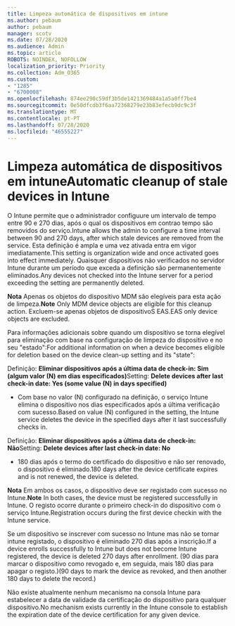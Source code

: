 ```yaml
---
title: Limpeza automática de dispositivos em intune
ms.author: pebaum
author: pebaum
manager: scotv
ms.date: 07/28/2020
ms.audience: Admin
ms.topic: article
ROBOTS: NOINDEX, NOFOLLOW
localization_priority: Priority
ms.collection: Adm_O365
ms.custom:
- "1285"
- "6700008"
ms.openlocfilehash: 874ee290c59df3b5de1421369484a1a5a0ff7be4
ms.sourcegitcommit: 0e50dfcdb3f6aa72368279e23b83efecb9dc9c3f
ms.translationtype: MT
ms.contentlocale: pt-PT
ms.lasthandoff: 07/28/2020
ms.locfileid: "46555227"
---
```

# <a name="automatic-cleanup-of-stale-devices-in-intune"></a><span data-ttu-id="43550-102">Limpeza automática de dispositivos em intune</span><span class="sxs-lookup"><span data-stu-id="43550-102">Automatic cleanup of stale devices in Intune</span></span>

<span data-ttu-id="43550-103">O Intune permite que o administrador configuure um intervalo de tempo entre 90 e 270 dias, após o qual os dispositivos em contrao tempo são removidos do serviço.</span><span class="sxs-lookup"><span data-stu-id="43550-103">Intune allows the admin to configure a time interval between 90 and 270 days, after which stale devices are removed from the service.</span></span> <span data-ttu-id="43550-104">Esta definição é ampla e uma vez ativada entra em vigor imediatamente.</span><span class="sxs-lookup"><span data-stu-id="43550-104">This setting is organization wide and once activated goes into effect immediately.</span></span> <span data-ttu-id="43550-105">Quaisquer dispositivos não verificados no servidor Intune durante um período que exceda a definição são permanentemente eliminados.</span><span class="sxs-lookup"><span data-stu-id="43550-105">Any devices not checked into the Intune server for a period exceeding the setting are permanently deleted.</span></span>

<span data-ttu-id="43550-106">**Nota** Apenas os objetos do dispositivo MDM são elegíveis para esta ação de limpeza.</span><span class="sxs-lookup"><span data-stu-id="43550-106">**Note** Only MDM device objects are eligible for this cleanup action.</span></span> <span data-ttu-id="43550-107">Excluem-se apenas objetos de dispositivoS EAS.</span><span class="sxs-lookup"><span data-stu-id="43550-107">EAS only device objects are excluded.</span></span>

<span data-ttu-id="43550-108">Para informações adicionais sobre quando um dispositivo se torna elegível para eliminação com base na configuração de limpeza do dispositivo e no seu "estado":</span><span class="sxs-lookup"><span data-stu-id="43550-108">For additional information on when a device becomes eligible for deletion based on the device clean-up setting and its "state":</span></span>

<span data-ttu-id="43550-109">Definição: **Eliminar dispositivos após a última data de check-in: Sim (algum valor (N) em dias especificados)**</span><span class="sxs-lookup"><span data-stu-id="43550-109">Setting: **Delete devices after last check-in date: Yes (some value (N) in days specified)**</span></span>

- <span data-ttu-id="43550-110">Com base no valor (N) configurado na definição, o serviço Intune elimina o dispositivo nos dias especificados após a última verificação com sucesso.</span><span class="sxs-lookup"><span data-stu-id="43550-110">Based on value (N) configured in the setting, the Intune service deletes the device in the specified days after it last successfully checks in.</span></span>

<span data-ttu-id="43550-111">Definição: **Eliminar dispositivos após a última data de check-in: Não**</span><span class="sxs-lookup"><span data-stu-id="43550-111">Setting:  **Delete devices after last check-in date: No**</span></span>

- <span data-ttu-id="43550-112">180 dias após o termo do certificado do dispositivo e não ser renovado, o dispositivo é eliminado.</span><span class="sxs-lookup"><span data-stu-id="43550-112">180 days after the device certificate expires and is not renewed, the device is deleted.</span></span>

<span data-ttu-id="43550-113">**Nota** Em ambos os casos, o dispositivo deve ser registado com sucesso no Intune.</span><span class="sxs-lookup"><span data-stu-id="43550-113">**Note** In both cases, the device must be registered successfully in Intune.</span></span> <span data-ttu-id="43550-114">O registo ocorre durante o primeiro check-in do dispositivo com o serviço Intune.</span><span class="sxs-lookup"><span data-stu-id="43550-114">Registration occurs during the first device checkin with the Intune service.</span></span>

<span data-ttu-id="43550-115">Se um dispositivo se inscrever com sucesso no Intune mas não se tornar intune registado, o dispositivo é eliminado 270 dias após a inscrição.</span><span class="sxs-lookup"><span data-stu-id="43550-115">If a device enrolls successfully to Intune but does not become Intune registered, the device is deleted 270 days after enrollment.</span></span> <span data-ttu-id="43550-116">(90 dias para marcar o dispositivo como revogado e, em seguida, mais 180 dias para apagar o registo.)</span><span class="sxs-lookup"><span data-stu-id="43550-116">(90 days to mark the device as revoked, and then another 180 days to delete the record.)</span></span>

<span data-ttu-id="43550-117">Não existe atualmente nenhum mecanismo na consola Intune para estabelecer a data de validade da certificação do dispositivo para qualquer dispositivo.</span><span class="sxs-lookup"><span data-stu-id="43550-117">No mechanism exists currently in the Intune console to establish the expiration date of the device certification for any given device.</span></span>